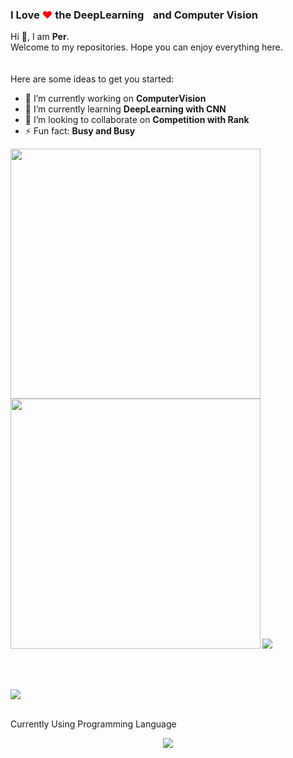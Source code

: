 ### I Love <span style="color:red">❤</span> the DeepLearning<span style="color:white">🧠</span> and Computer Vision<span style="color:white">👀</span>

Hi 👋, I am **Per**.<br>Welcome to my repositories. Hope you can enjoy everything here.</br><br></br>
Here are some ideas to get you started:

- 🔭 I’m currently working on **ComputerVision**
- 🌱 I’m currently learning **DeepLearning with CNN**
- 👯 I’m looking to collaborate on **Competition with Rank**
- ⚡ Fun fact: **Busy and Busy**

<b>
<image src="https://github-readme-stats.vercel.app/api?username=pommespeter&show_icons=true&theme=tokyonight" width=400></image>
</b>
<b>
<image src="https://github-readme-stats.vercel.app/api/top-langs/?username=pommespeter&layout=compact&theme=tokyonight&hide=html" width=400></image>
</b>
<b>
<image src="https://github-readme-stats.vercel.app/api/pin/?username=pommespeter&repo=Daily-Note-app&theme=tokyonight"></image></b>

<br></br>

<image src="https://github-profile-trophy.vercel.app/?username=pommespeter&theme=dracula"/>
<br></br>

Currently Using Programming Language
<p align="center"><image src="imgs/python.png"/></p>


